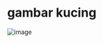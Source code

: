 # gambar kucing
![image](https://github.com/user-attachments/assets/d04c6ca9-808e-4067-b9ff-da89841a4482)
